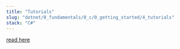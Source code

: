 ```yaml
---
title: "Tutorials"
slug: "dotnet/0_fundamentals/0_c/0_getting_started/4_tutorials"
stack: "C#"
---
```


[read here](https://learn.microsoft.com/en-us/dotnet/csharp/tour-of-csharp/features)